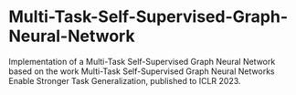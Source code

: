 # Multi-Task-Self-Supervised-Graph-Neural-Network
Implementation of a Multi-Task Self-Supervised Graph Neural Network based on the work Multi-Task Self-Supervised Graph Neural Networks Enable Stronger Task Generalization, published to ICLR 2023.
